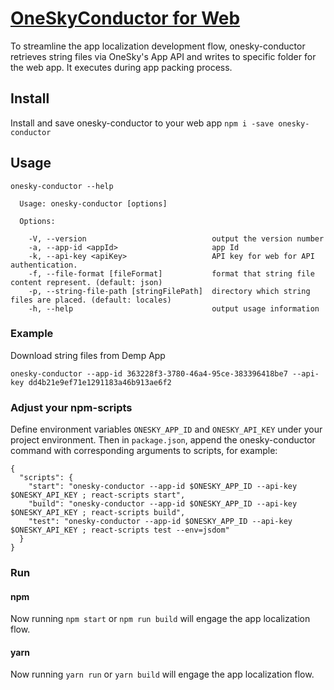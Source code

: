 # [OneSkyConductor for Web](https://github.com/onesky/onesky-for-web)
To streamline the app localization development flow, onesky-conductor retrieves string files via OneSky's App API and writes to specific folder for the web app. It executes during app packing process.

## Install
Install and save onesky-conductor to your web app
`npm i -save onesky-conductor`

## Usage
```
onesky-conductor --help

  Usage: onesky-conductor [options]

  Options:

    -V, --version                            output the version number
    -a, --app-id <appId>                     app Id
    -k, --api-key <apiKey>                   API key for web for API authentication.
    -f, --file-format [fileFormat]           format that string file content represent. (default: json)
    -p, --string-file-path [stringFilePath]  directory which string files are placed. (default: locales)
    -h, --help                               output usage information
```

### Example
Download string files from Demp App
```
onesky-conductor --app-id 363228f3-3780-46a4-95ce-383396418be7 --api-key dd4b21e9ef71e1291183a46b913ae6f2
```

### Adjust your npm-scripts
Define environment variables `ONESKY_APP_ID` and `ONESKY_API_KEY` under your project environment. Then in `package.json`, append the onesky-conductor command with corresponding arguments to scripts, for example:
```
{
  "scripts": {
    "start": "onesky-conductor --app-id $ONESKY_APP_ID --api-key $ONESKY_API_KEY ; react-scripts start",
    "build": "onesky-conductor --app-id $ONESKY_APP_ID --api-key $ONESKY_API_KEY ; react-scripts build",
    "test": "onesky-conductor --app-id $ONESKY_APP_ID --api-key $ONESKY_API_KEY ; react-scripts test --env=jsdom"
  }
}
```

### Run
#### npm
Now running `npm start` or `npm run build` will engage the app localization flow.

#### yarn
Now running `yarn run` or `yarn build` will engage the app localization flow.
